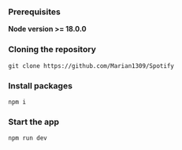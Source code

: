 ### Prerequisites

**Node version >= 18.0.0**

### Cloning the repository

```shell
git clone https://github.com/Marian1309/Spotify
```

### Install packages

```shell
npm i
```

### Start the app

```shell
npm run dev
```
